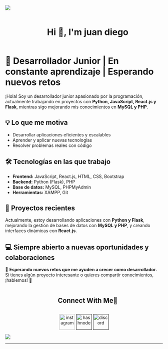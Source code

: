 <!--horizontal divider(gradiant)-->
<img src="https://user-images.githubusercontent.com/73097560/115834477-dbab4500-a447-11eb-908a-139a6edaec5c.gif">

<!--h1 without bottom border-->
<div id="user-content-toc">
  <ul align="center">
    <summary><h1 style="display: inline-block">Hi 👋, I'm juan diego</h1></summary>
  </ul>
</div>

# 🚀 Desarrollador Junior | En constante aprendizaje | Esperando nuevos retos  

¡Hola! Soy un desarrollador junior apasionado por la programación, actualmente trabajando en proyectos con **Python, JavaScript, React.js y Flask**, mientras sigo mejorando mis conocimientos en **MySQL y PHP**.  

## 💡 Lo que me motiva  
- Desarrollar aplicaciones eficientes y escalables  
- Aprender y aplicar nuevas tecnologías  
- Resolver problemas reales con código  

## 🛠 Tecnologías en las que trabajo  
- **Frontend:** JavaScript, React.js, HTML, CSS, Bootstrap  
- **Backend:** Python (Flask), PHP  
- **Base de datos:** MySQL, PHPMyAdmin  
- **Herramientas:** XAMPP, Git  

## 📌 Proyectos recientes  
Actualmente, estoy desarrollando aplicaciones con **Python y Flask**, mejorando la gestión de bases de datos con **MySQL y PHP**, y creando interfaces dinámicas con **React.js**.  

## 💻 Siempre abierto a nuevas oportunidades y colaboraciones  
🔎 **Esperando nuevos retos que me ayuden a crecer como desarrollador.**  
Si tienes algún proyecto interesante o quieres compartir conocimientos, ¡hablemos! 🚀  
<!-- Connect with me -->
<!--h2 without bottom border-->
<div id="user-content-toc">
  <ul align="center">
    <summary><h2 style="display: inline-block">Connect With Me🤝</h2></summary>
  </ul>
</div>

<!--icons and links-->
<p align="center">
<a href="https://www.instagram.com/juan_diego0520" target="blank"><img align="center" src="https://user-images.githubusercontent.com/88904952/234981169-2dd1e58f-4b7e-468c-8213-034ba62156c3.png" alt="instagram" height="50" width="50" /></a>
<a href="" target="blank"><img align="center" src="https://user-images.githubusercontent.com/88904952/234982196-562aea17-5532-4550-8c08-1c7cb994a541.png" alt="hashnode" height="50" width="50" /></a>
<a href="" target="blank"><img align="center" src="https://user-images.githubusercontent.com/88904952/234982627-019fd336-6248-453c-9b05-97c13fd1d207.png" alt="discord" height="50" width="50" /></a>
  
</p>





<!--horizontal divider(gradiant)-->
<img src="https://user-images.githubusercontent.com/73097560/115834477-dbab4500-a447-11eb-908a-139a6edaec5c.gif">

----------------------------------------------------------------------
